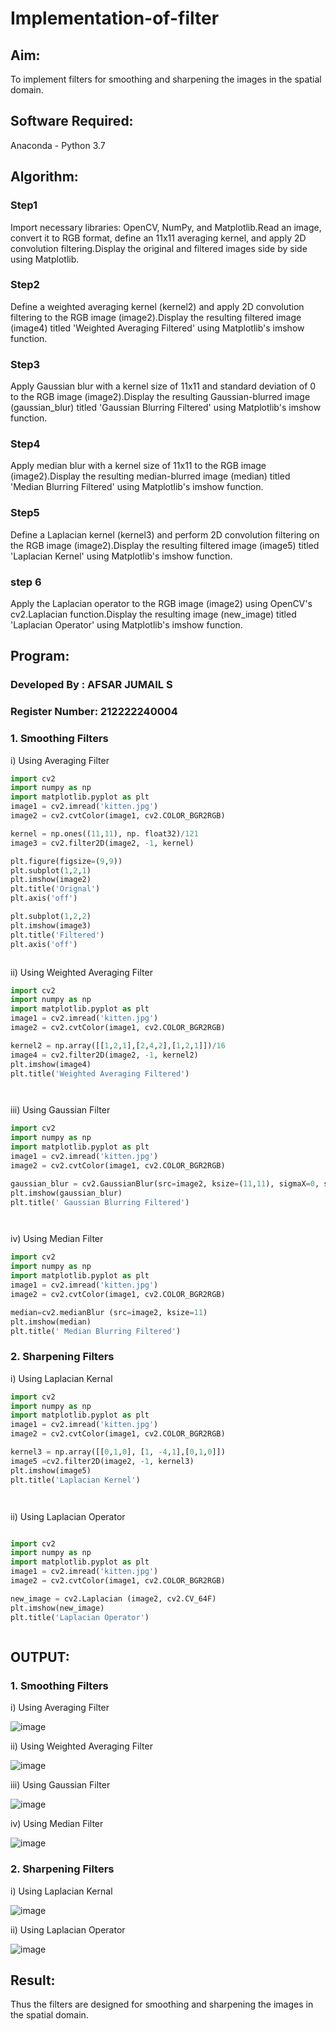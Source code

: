 # Implementation-of-filter
## Aim:
To implement filters for smoothing and sharpening the images in the spatial domain.

## Software Required:
Anaconda - Python 3.7

## Algorithm:
### Step1
Import necessary libraries: OpenCV, NumPy, and Matplotlib.Read an image, convert it to RGB format, define an 11x11 averaging kernel, and apply 2D convolution filtering.Display the original and filtered images side by side using Matplotlib.

### Step2
Define a weighted averaging kernel (kernel2) and apply 2D convolution filtering to the RGB image (image2).Display the resulting filtered image (image4) titled 'Weighted Averaging Filtered' using Matplotlib's imshow function.

### Step3
Apply Gaussian blur with a kernel size of 11x11 and standard deviation of 0 to the RGB image (image2).Display the resulting Gaussian-blurred image (gaussian_blur) titled 'Gaussian Blurring Filtered' using Matplotlib's imshow function.

### Step4
Apply median blur with a kernel size of 11x11 to the RGB image (image2).Display the resulting median-blurred image (median) titled 'Median Blurring Filtered' using Matplotlib's imshow function.

### Step5
Define a Laplacian kernel (kernel3) and perform 2D convolution filtering on the RGB image (image2).Display the resulting filtered image (image5) titled 'Laplacian Kernel' using Matplotlib's imshow function.

### step 6
Apply the Laplacian operator to the RGB image (image2) using OpenCV's cv2.Laplacian function.Display the resulting image (new_image) titled 'Laplacian Operator' using Matplotlib's imshow function.
 

## Program:
### Developed By   : AFSAR JUMAIL S
### Register Number: 212222240004

### 1. Smoothing Filters

i) Using Averaging Filter
```Python
import cv2
import numpy as np
import matplotlib.pyplot as plt
image1 = cv2.imread('kitten.jpg')
image2 = cv2.cvtColor(image1, cv2.COLOR_BGR2RGB)

kernel = np.ones((11,11), np. float32)/121
image3 = cv2.filter2D(image2, -1, kernel)

plt.figure(figsize=(9,9))
plt.subplot(1,2,1)
plt.imshow(image2)
plt.title('Orignal')
plt.axis('off')

plt.subplot(1,2,2)
plt.imshow(image3)
plt.title('Filtered')
plt.axis('off')



```
ii) Using Weighted Averaging Filter
```Python
import cv2
import numpy as np
import matplotlib.pyplot as plt
image1 = cv2.imread('kitten.jpg')
image2 = cv2.cvtColor(image1, cv2.COLOR_BGR2RGB)

kernel2 = np.array([[1,2,1],[2,4,2],[1,2,1]])/16
image4 = cv2.filter2D(image2, -1, kernel2)
plt.imshow(image4)
plt.title('Weighted Averaging Filtered')




```
iii) Using Gaussian Filter
```Python
import cv2
import numpy as np
import matplotlib.pyplot as plt
image1 = cv2.imread('kitten.jpg')
image2 = cv2.cvtColor(image1, cv2.COLOR_BGR2RGB)

gaussian_blur = cv2.GaussianBlur(src=image2, ksize=(11,11), sigmaX=0, sigmaY=0)
plt.imshow(gaussian_blur)
plt.title(' Gaussian Blurring Filtered')




```

iv) Using Median Filter
```Python
import cv2
import numpy as np
import matplotlib.pyplot as plt
image1 = cv2.imread('kitten.jpg')
image2 = cv2.cvtColor(image1, cv2.COLOR_BGR2RGB)

median=cv2.medianBlur (src=image2, ksize=11)
plt.imshow(median)
plt.title(' Median Blurring Filtered')


```

### 2. Sharpening Filters
i) Using Laplacian Kernal
```Python
import cv2
import numpy as np
import matplotlib.pyplot as plt
image1 = cv2.imread('kitten.jpg')
image2 = cv2.cvtColor(image1, cv2.COLOR_BGR2RGB)

kernel3 = np.array([[0,1,0], [1, -4,1],[0,1,0]])
image5 =cv2.filter2D(image2, -1, kernel3)
plt.imshow(image5)
plt.title('Laplacian Kernel')




```
ii) Using Laplacian Operator
```Python

import cv2
import numpy as np
import matplotlib.pyplot as plt
image1 = cv2.imread('kitten.jpg')
image2 = cv2.cvtColor(image1, cv2.COLOR_BGR2RGB)

new_image = cv2.Laplacian (image2, cv2.CV_64F)
plt.imshow(new_image)
plt.title('Laplacian Operator')



```

## OUTPUT:
### 1. Smoothing Filters


i) Using Averaging Filter


![image](https://github.com/arshatha-palanivel/Implementation-of-filter/assets/118682484/c70d602f-c3f5-4d95-9c43-74404a58046f)


ii) Using Weighted Averaging Filter


![image](https://github.com/arshatha-palanivel/Implementation-of-filter/assets/118682484/3d3344f1-c8ad-4134-9003-4cc1730edb62)



iii) Using Gaussian Filter


![image](https://github.com/arshatha-palanivel/Implementation-of-filter/assets/118682484/ab119390-c3f8-44a5-91f3-c333b0a647f4)



iv) Using Median Filter


![image](https://github.com/arshatha-palanivel/Implementation-of-filter/assets/118682484/fc16ce8e-32e2-48be-ab7f-67d188511fd5)



### 2. Sharpening Filters


i) Using Laplacian Kernal


![image](https://github.com/arshatha-palanivel/Implementation-of-filter/assets/118682484/d2455169-2862-48af-9f39-907597d9fd60)


ii) Using Laplacian Operator


![image](https://github.com/arshatha-palanivel/Implementation-of-filter/assets/118682484/cc43a4be-8f06-4ff9-8db1-73560f82d775)



## Result:
Thus the filters are designed for smoothing and sharpening the images in the spatial domain.
